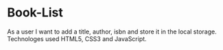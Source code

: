 # Book-List
As a user I want to add a title, author, isbn and store it in the local storage.
Technologes used HTML5, CSS3 and JavaScript.
